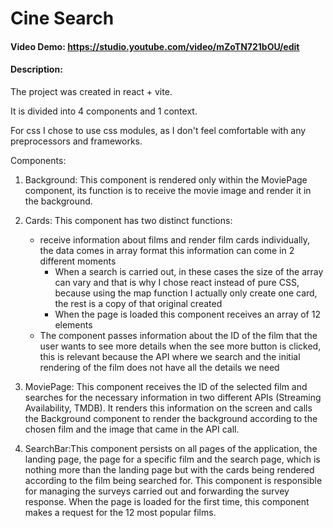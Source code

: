 # Cine Search

#### Video Demo: https://studio.youtube.com/video/mZoTN721bOU/edit

#### Description:

The project was created in react + vite.

It is divided into 4 components and 1 context.

For css I chose to use css modules, as I don't feel comfortable with any preprocessors and frameworks.

Components:

1. Background: This component is rendered only within the MoviePage component, its function is to receive the movie image and render it in the background.
2. Cards: This component has two distinct functions:

   - receive information about films and render film cards individually, the data comes in array format this information can come in 2 different moments
     - When a search is carried out, in these cases the size of the array can vary and that is why I chose react instead of pure CSS, because using the map function I actually only create one card, the rest is a copy of that original created
     - When the page is loaded this component receives an array of 12 elements
   - The component passes information about the ID of the film that the user wants to see more details when the see more button is clicked, this is relevant because the API where we search and the initial rendering of the film does not have all the details we need

3. MoviePage: This component receives the ID of the selected film and searches for the necessary information in two different APIs (Streaming Availability, TMDB). It renders this information on the screen and calls the Background component to render the background according to the chosen film and the image that came in the API call.
4. SearchBar:This component persists on all pages of the application, the landing page, the page for a specific film and the search page, which is nothing more than the landing page but with the cards being rendered according to the film being searched for. This component is responsible for managing the surveys carried out and forwarding the survey response. When the page is loaded for the first time, this component makes a request for the 12 most popular films.
